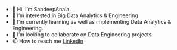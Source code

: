 - 👋 Hi, I’m SandeepAnala
- 👀 I’m interested in Big Data Analytics & Engineering
- 🌱 I’m currently learning as well as implementing Data Analytics & Engineering.
- 💞️ I’m looking to collaborate on Data Engineering projects
- 📫 How to reach me [LinkedIn](https://www.linkedin.com/in/sandeep-anala/)

<!---
SandeepAnala1/SandeepAnala1 is a ✨ special ✨ repository because its `README.md` (this file) appears on your GitHub profile.
You can click the Preview link to take a look at your changes.
--->
